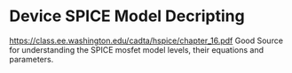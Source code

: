 # Device SPICE Model Decripting
https://class.ee.washington.edu/cadta/hspice/chapter_16.pdf
Good Source for understanding the SPICE mosfet model levels, their equations and parameters.